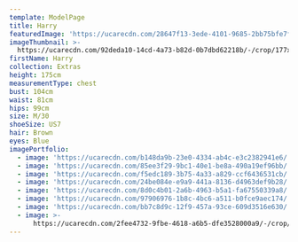 ```yaml
---
template: ModelPage
title: Harry
featuredImage: 'https://ucarecdn.com/28647f13-3ede-4101-9685-2bb75bfe7f57/'
imageThumbnail: >-
  https://ucarecdn.com/92deda10-14cd-4a73-b82d-0b7dbd62218b/-/crop/177x262/46,0/-/preview/
firstName: Harry
collection: Extras
height: 175cm
measurementType: chest
bust: 104cm
waist: 81cm
hips: 99cm
size: M/30
shoeSize: US7
hair: Brown
eyes: Blue
imagePortfolio:
  - image: 'https://ucarecdn.com/b148da9b-23e0-4334-ab4c-e3c2382941e6/'
  - image: 'https://ucarecdn.com/85ee3f29-9bc1-40e1-be8a-490a19ef96bb/'
  - image: 'https://ucarecdn.com/f5edc189-3b75-4a33-a829-ccf6436531cb/'
  - image: 'https://ucarecdn.com/24be084e-e9a9-441a-8136-d4963def9b28/'
  - image: 'https://ucarecdn.com/8d0c4b01-2a6b-4963-b5a1-fa67550339a8/'
  - image: 'https://ucarecdn.com/97906976-1b8c-4bc6-a511-b0fce9aec174/'
  - image: 'https://ucarecdn.com/bb7c8d9c-12f9-457a-93ce-609d3516e630/'
  - image: >-
      https://ucarecdn.com/2fee4732-9fbe-4618-a6b5-dfe3528000a9/-/crop/2668x3546/194,486/-/preview/
---
```


